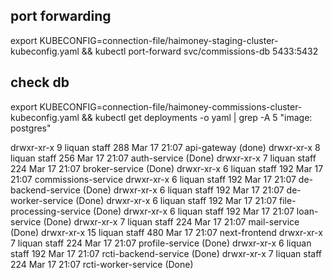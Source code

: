 ## port forwarding

export KUBECONFIG=connection-file/haimoney-staging-cluster-kubeconfig.yaml && kubectl port-forward svc/commissions-db  5433:5432

## check db

export KUBECONFIG=connection-file/haimoney-commissions-cluster-kubeconfig.yaml && kubectl get deployments -o yaml | grep -A 5 "image: postgres"



drwxr-xr-x   9 liquan  staff   288 Mar 17 21:07 api-gateway (done)
drwxr-xr-x   8 liquan  staff   256 Mar 17 21:07 auth-service (Done)
drwxr-xr-x   7 liquan  staff   224 Mar 17 21:07 broker-service (Done)
drwxr-xr-x   6 liquan  staff   192 Mar 17 21:07 commissions-service
drwxr-xr-x   6 liquan  staff   192 Mar 17 21:07 de-backend-service (Done)
drwxr-xr-x   6 liquan  staff   192 Mar 17 21:07 de-worker-service (Done)
drwxr-xr-x   6 liquan  staff   192 Mar 17 21:07 file-processing-service (Done)
drwxr-xr-x   6 liquan  staff   192 Mar 17 21:07 loan-service (Done)
drwxr-xr-x   7 liquan  staff   224 Mar 17 21:07 mail-service (Done)
drwxr-xr-x  15 liquan  staff   480 Mar 17 21:07 next-frontend
drwxr-xr-x   7 liquan  staff   224 Mar 17 21:07 profile-service (Done)
drwxr-xr-x   6 liquan  staff   192 Mar 17 21:07 rcti-backend-service (Done)
drwxr-xr-x   7 liquan  staff   224 Mar 17 21:07 rcti-worker-service (Done)
